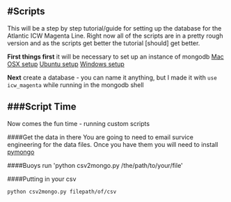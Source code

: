 #Scripts
-------------------------------------------------------------------------------

This will be a step by step tutorial/guide for setting up the database for the
Atlantic ICW Magenta Line. Right now all of the scripts are in a pretty rough
version and as the scripts get better the tutorial [should] get better.

**First things first** it will be necessary to set up an instance of mongodb
[Mac OSX setup](http://docs.mongodb.org/manual/tutorial/install-mongodb-on-os-x/ "mongoDB on Mac")
[Ubuntu setup](http://docs.mongodb.org/manual/tutorial/install-mongodb-on-ubuntu/ "mongoDB on Ubuntu")
[Windows setup](http://docs.mongodb.org/manual/tutorial/install-mongodb-on-windows/ "mongoDB on Windows")

**Next** create a database - you can name it anything, but I made it with
`use icw_magenta` while running in the mongodb shell

###Script Time
-------------------------------------------------------------------------------
Now comes the fun time - running custom scripts

####Get the data in there
You are going to need to email survice engineering for the data files.  Once you have them you will need to install [pymongo](http://api.mongodb.org/python/2.0.1/installation.html)

####Buoys
run 'python csv2mongo.py /the/path/to/your/file'

####Putting in your csv

`python csv2mongo.py filepath/of/csv`



